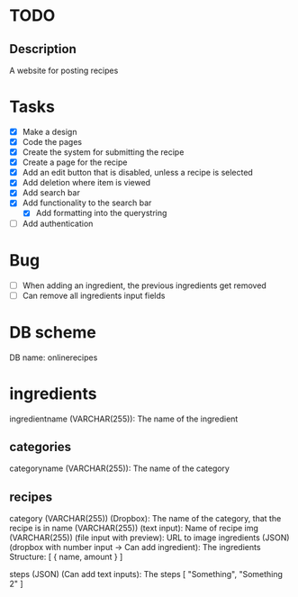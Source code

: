 # TODO

## Description
A website for posting recipes

# Tasks
- [x] Make a design
- [x] Code the pages
- [x] Create the system for submitting the recipe
- [x] Create a page for the recipe
- [x] Add an edit button that is disabled, unless a recipe is selected
- [x] Add deletion where item is viewed
- [x] Add search bar
- [x] Add functionality to the search bar
	- [x] Add formatting into the querystring
- [ ] Add authentication

# Bug
- [ ] When adding an ingredient, the previous ingredients get removed
- [ ] Can remove all ingredients input fields

# DB scheme
DB name: onlinerecipes

# ingredients
ingredientname (VARCHAR(255)): The name of the ingredient

## categories
categoryname (VARCHAR(255)): The name of the category

## recipes
category (VARCHAR(255)) (Dropbox): The name of the category, that the recipe is in
name (VARCHAR(255)) (text input): Name of recipe
img (VARCHAR(255)) (file input with preview): URL to image
ingredients (JSON) (dropbox with number input -> Can add ingredient): The ingredients
Structure:
[
	{
		name,
		amount
	}
]
		  
steps (JSON) (Can add text inputs): The steps 
[
	"Something",
	"Something 2"
]
